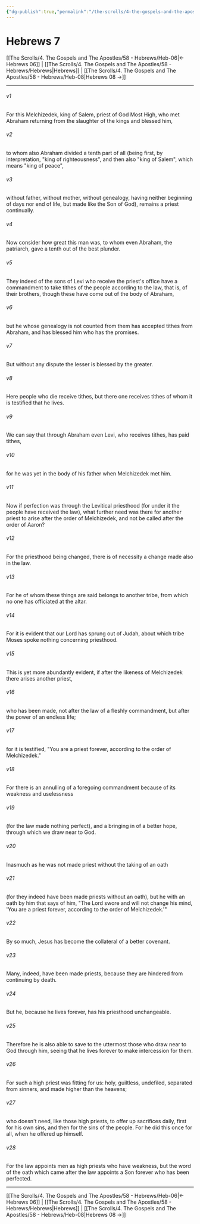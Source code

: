 ```yaml
---
{"dg-publish":true,"permalink":"/the-scrolls/4-the-gospels-and-the-apostles/58-hebrews/heb-07/","tags":["#TheScrolls","#GospelsApostles"]}
---
```



# Hebrews 7

[[The Scrolls/4. The Gospels and The Apostles/58 - Hebrews/Heb-06\|← Hebrews 06]] | [[The Scrolls/4. The Gospels and The Apostles/58 - Hebrews/Hebrews\|Hebrews]] | [[The Scrolls/4. The Gospels and The Apostles/58 - Hebrews/Heb-08\|Hebrews 08 →]]
***



###### v1 
For this Melchizedek, king of Salem, priest of God Most High, who met Abraham returning from the slaughter of the kings and blessed him, 

###### v2 
to whom also Abraham divided a tenth part of all (being first, by interpretation, "king of righteousness", and then also "king of Salem", which means "king of peace", 

###### v3 
without father, without mother, without genealogy, having neither beginning of days nor end of life, but made like the Son of God), remains a priest continually. 

###### v4 
Now consider how great this man was, to whom even Abraham, the patriarch, gave a tenth out of the best plunder. 

###### v5 
They indeed of the sons of Levi who receive the priest's office have a commandment to take tithes of the people according to the law, that is, of their brothers, though these have come out of the body of Abraham, 

###### v6 
but he whose genealogy is not counted from them has accepted tithes from Abraham, and has blessed him who has the promises. 

###### v7 
But without any dispute the lesser is blessed by the greater. 

###### v8 
Here people who die receive tithes, but there one receives tithes of whom it is testified that he lives. 

###### v9 
We can say that through Abraham even Levi, who receives tithes, has paid tithes, 

###### v10 
for he was yet in the body of his father when Melchizedek met him. 

###### v11 
Now if perfection was through the Levitical priesthood (for under it the people have received the law), what further need was there for another priest to arise after the order of Melchizedek, and not be called after the order of Aaron? 

###### v12 
For the priesthood being changed, there is of necessity a change made also in the law. 

###### v13 
For he of whom these things are said belongs to another tribe, from which no one has officiated at the altar. 

###### v14 
For it is evident that our Lord has sprung out of Judah, about which tribe Moses spoke nothing concerning priesthood. 

###### v15 
This is yet more abundantly evident, if after the likeness of Melchizedek there arises another priest, 

###### v16 
who has been made, not after the law of a fleshly commandment, but after the power of an endless life; 

###### v17 
for it is testified, "You are a priest forever, according to the order of Melchizedek." 

###### v18 
For there is an annulling of a foregoing commandment because of its weakness and uselessness 

###### v19 
(for the law made nothing perfect), and a bringing in of a better hope, through which we draw near to God. 

###### v20 
Inasmuch as he was not made priest without the taking of an oath 

###### v21 
(for they indeed have been made priests without an oath), but he with an oath by him that says of him, "The Lord swore and will not change his mind, 'You are a priest forever, according to the order of Melchizedek.'" 

###### v22 
By so much, Jesus has become the collateral of a better covenant. 

###### v23 
Many, indeed, have been made priests, because they are hindered from continuing by death. 

###### v24 
But he, because he lives forever, has his priesthood unchangeable. 

###### v25 
Therefore he is also able to save to the uttermost those who draw near to God through him, seeing that he lives forever to make intercession for them. 

###### v26 
For such a high priest was fitting for us: holy, guiltless, undefiled, separated from sinners, and made higher than the heavens; 

###### v27 
who doesn't need, like those high priests, to offer up sacrifices daily, first for his own sins, and then for the sins of the people. For he did this once for all, when he offered up himself. 

###### v28 
For the law appoints men as high priests who have weakness, but the word of the oath which came after the law appoints a Son forever who has been perfected.

***
[[The Scrolls/4. The Gospels and The Apostles/58 - Hebrews/Heb-06\|← Hebrews 06]] | [[The Scrolls/4. The Gospels and The Apostles/58 - Hebrews/Hebrews\|Hebrews]] | [[The Scrolls/4. The Gospels and The Apostles/58 - Hebrews/Heb-08\|Hebrews 08 →]]
